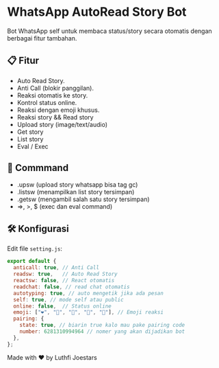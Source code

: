 # WhatsApp AutoRead Story Bot

Bot WhatsApp self untuk membaca status/story secara otomatis dengan berbagai fitur tambahan.

## 📋 Fitur
- Auto Read Story.
- Anti Call (blokir panggilan).
- Reaksi otomatis ke story.
- Kontrol status online.
- Reaksi dengan emoji khusus.
- Reaksi story && Read story
- Upload story (image/text/audio)
- Get story
- List story
- Eval / Exec

## 👾 Commmand
- .upsw (upload story whatsapp bisa tag gc)
- .listsw (menampilkan list story tersimpan)
- .getsw (mengambil salah satu story tersimpan)
- =>, >, $ (exec dan eval command)

## 🛠️ Konfigurasi
Edit file `setting.js`:
```javascript
export default {
  anticall: true, // Anti Call
  readsw: true,   // Auto Read Story
  reactsw: false, // React otomatis
  readchat: false, // read chat otomatis
  autotyping: true, // auto mengetik jika ada pesan
  self: true, // mode self atau public
  online: false,  // Status online
  emoji: ["❤️", "💛", "💚", "💙", "💜"], // Emoji reaksi
  pairing: {
    state: true, // biarin true kalo mau pake pairing code
    number: 6281310994964 // nomer yang akan dijadikan bot
  },
};
```

Made with ❤️ by Luthfi Joestars
